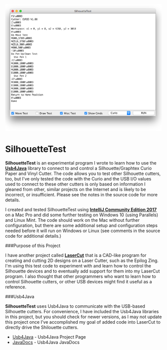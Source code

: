 <p align="center"><img src="https://github.com/wholder/SilhouetteTest/blob/master/images/SilhouetteTest%20Screenshot.png"></p>

# SilhouetteTest
**SilhouetteTest** is an experimental program I wrote to learn how to use the [**Usb4Java**](http://usb4java.org) library to connect to and control a Silhouette/Graphtex Curio Paper and Vinyl Cutter.  The code allows you to test other Silhouette cutters, too, but I've only tested the code with the Curio and the USB I/O values used to connect to these other cutters is only based on information I gleaned from other, similar projects on the Internet and is likely to be incorrect, or insufficient.  Please see the notes in the source code for more details.

I created and tested SilhouetteTest using [**IntelliJ Community Edition 2017**](https://www.jetbrains.com/idea/download/#section=mac) on a Mac Pro and did some further testing on Windows 10 (using Parallels) and Linux Mint.  The code should work on the Mac without further configuration, but there are some additional setup and configuration steps needed before it will run on Windows or Linux (see comments in the source code for additional details.)

###Purpose of this Project

I have another project called [**LaserCut**](https://github.com/wholder/LaserCut) that is a CAD-like program for creating and cutting 2D designs on a Laser Cutter, such as the Epilog Zing.  I'm using this test code to experiment with and learn how to control the Silhouette devices and to eventually add support for them into my LaserCut program.  I also thought that other programmers who want to learn how to control Silhouette cutters, or other USB devices might find it useful as a reference.

###Usb4Java

**SilhouetteTest** uses Usb4Java to communicate with the USB-based Silhouette cutters.  For convenience, I have included the Usb4Java libraries in this project, but you should check for newer versions, as I may not update this project once I've accomplished my goal of added code into LaserCut to directly drive the Shilouette cutters.
- [Usb4Java](http://usb4java.org) - Usb4Java Project Page
- [JavaDocs](http://usb4java.org/apidocs/index.html) - Usb4Java JavaDocs
